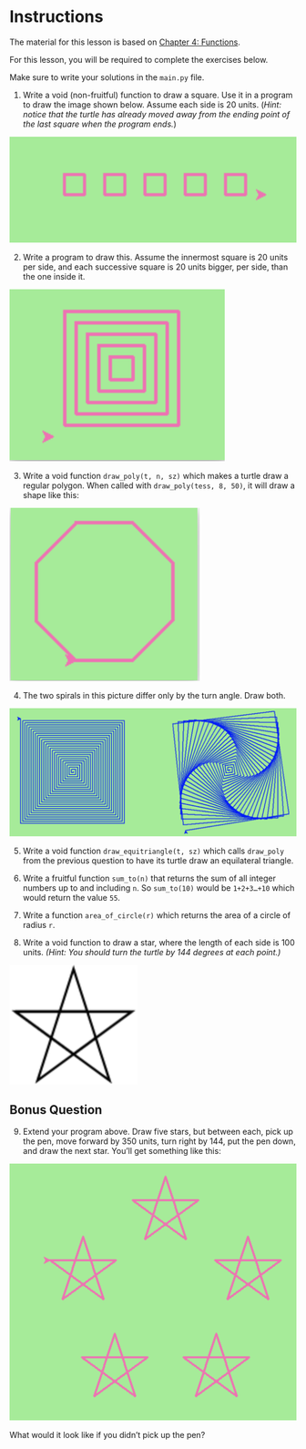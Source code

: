 # Instructions  

The material for this lesson is based on [Chapter 4: Functions](https://learnpythontherightway.com/chapter/chapter-4.html).

For this lesson, you will be required to complete the exercises below. 

Make sure to write your solutions in the `main.py` file.

1. Write a void (non-fruitful) function to draw a square. Use it in a program to draw the image shown below. Assume each side is 20 units. (*Hint: notice that the turtle has already moved away from the ending point of the last square when the program ends.*)

![Five Squares](assets/five_squares.png)

2. Write a program to draw this. Assume the innermost square is 20 units per side, and each successive square is 20 units bigger, per side, than the one inside it.

![Nested Squares](assets/nested_squares.png)

3. Write a void function `draw_poly(t, n, sz)` which makes a turtle draw a regular polygon. When called with `draw_poly(tess, 8, 50)`, it will draw a shape like this:

![Regular Polygon](assets/regular_polygon.png)

4. The two spirals in this picture differ only by the turn angle. Draw both.

![Spirals](assets/spirals.png)

5. Write a void function `draw_equitriangle(t, sz)` which calls `draw_poly` from the previous question to have its turtle draw an equilateral triangle.


6. Write a fruitful function `sum_to(n)` that returns the sum of all integer numbers up to and including `n`. So `sum_to(10)` would be `1+2+3…+10` which would return the value `55`.


7. Write a function `area_of_circle(r)` which returns the area of a circle of radius `r`.


8. Write a void function to draw a star, where the length of each side is 100 units. _(Hint: You should turn the turtle by 144 degrees at each point.)_

![Star](assets/star.png)


## Bonus Question
9. Extend your program above. Draw five stars, but between each, pick up the pen, move forward by 350 units, turn right by 144, put the pen down, and draw the next star. You’ll get something like this:

![Five Stars](assets/five_stars.png)

What would it look like if you didn’t pick up the pen?
